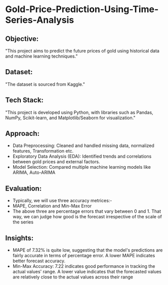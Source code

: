 # Gold-Price-Prediction-Using-Time-Series-Analysis

## Objective:
"This project aims to predict the future prices of gold using historical data and machine learning techniques."

## Dataset:
"The dataset is sourced from  Kaggle."

## Tech Stack:
"This project is developed using Python, with libraries such as Pandas, NumPy, Scikit-learn, and Matplotlib/Seaborn for visualization."

## Approach:
- Data Preprocessing: Cleaned and handled missing data, normalized features, Transformation etc.
- Exploratory Data Analysis (EDA): Identified trends and correlations between gold prices and external factors.
- Model Selection: Compared multiple machine learning models like ARIMA, Auto-ARIMA

## Evaluation: 
- Typically, we will use three accuracy metrices:-
- MAPE, Correlation and Min-Max Error
- The above three are percentage errors that vary between 0 and 1. That way, we can judge how good is the forecast irrespective of the scale of the series

## Insights:

- MAPE of 7.32% is quite low, suggesting that the model's predictions are fairly accurate in terms of percentage error. A lower MAPE indicates better forecast accuracy.
- Min-Max Accuracy: 7.22 indicates good performance in tracking the actual values' range. A lower value indicates that the forecasted values are relatively close to the actual values across their range



